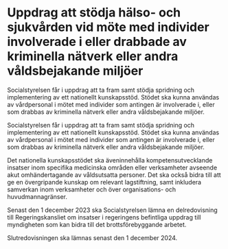 # Uppdrag att stödja hälso- och sjukvården vid möte med individer involverade i eller drabbade av kriminella nätverk eller andra våldsbejakande miljöer

Socialstyrelsen får i uppdrag att ta fram samt stödja spridning och implementering av ett nationellt kunskapsstöd. Stödet ska kunna användas av vårdpersonal i mötet med individer som antingen är involverade i, eller som drabbas av kriminella nätverk eller andra våldsbejakande miljöer.

Socialstyrelsen får i uppdrag att ta fram samt stödja spridning och implementering av ett nationellt kunskapsstöd. Stödet ska kunna användas av vårdpersonal i mötet med individer som antingen är involverade i, eller som drabbas av kriminella nätverk eller andra våldsbejakande miljöer.

Det nationella kunskapsstödet ska äveninnehålla kompetensutvecklande insatser inom specifika medicinska områden eller verksamheter avseende akut omhändertagande av våldsutsatta personer. Det ska också bidra till att ge en övergripande kunskap om relevant lagstiftning, samt inkludera samverkan inom verksamheter och över organisations- och huvudmannagränser.

Senast den 1 december 2023 ska Socialstyrelsen lämna en delredovisning till Regeringskansliet om insatser i regeringens befintliga uppdrag till myndigheten som kan bidra till det brottsförebyggande arbetet.

Slutredovisningen ska lämnas senast den 1 december 2024.
